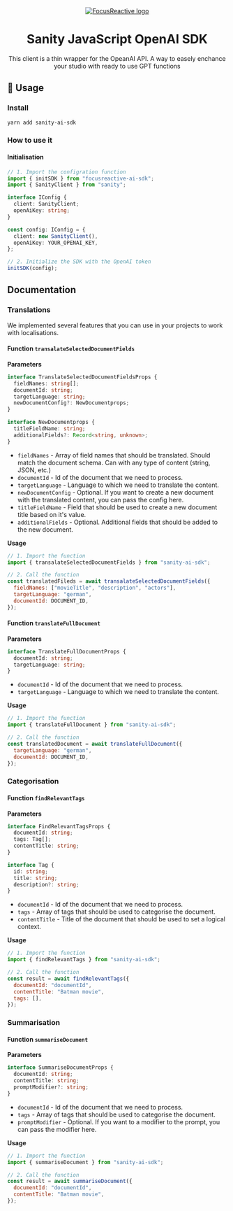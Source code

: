 <div align="center">
	<a  href="https://focusreactive.com/"  align="center">
		<img  src="https://gitnation.imgix.net/stichting-frontend-amsterdam/image/upload/f_auto,c_scale,w_300/v1682673527/dev/focus_reactive__light_back_s7lhwa.png?auto=format"  alt="FocusReactive logo">
	</a>
	<h1 align="center">Sanity JavaScript OpenAI SDK</h1>
	<p align="center">This client is a thin wrapper for the OpeanAI API. A way to easely enchance your studio with ready to use GPT functions</p>
</div>

## 🚀 Usage

### Install

```sh
yarn add sanity-ai-sdk
```

### How to use it

#### Initialisation

```typescript
// 1. Import the configration function
import { initSDK } from "focusreactive-ai-sdk";
import { SanityClient } from "sanity";

interface IConfig {
  client: SanityClient;
  openAiKey: string;
}

const config: IConfig = {
  client: new SanityClient(),
  openAiKey: YOUR_OPENAI_KEY,
};

// 2. Initialize the SDK with the OpenAI token
initSDK(config);
```

## Documentation

### Translations

We implemented several features that you can use in your projects to work with localisations.

#### Function **`transalateSelectedDocumentFields`**

**Parameters**

```typescript
interface TranslateSelectedDocumentFieldsProps {
  fieldNames: string[];
  documentId: string;
  targetLanguage: string;
  newDocumentConfig?: NewDocumentprops;
}

interface NewDocumentprops {
  titleFieldName: string;
  additionalFields?: Record<string, unknown>;
}
```

- `fieldNames` - Array of field names that should be translated. Should match the document schema. Can with any type of content (string, JSON, etc.)
- `documentId` - Id of the document that we need to process.
- `targetLanguage` - Language to which we need to translate the content.
- `newDocumentConfig` - Optional. If you want to create a new document with the translated content, you can pass the config here.
- `titleFieldName` - Field that should be used to create a new document title based on it's value.
- `additionalFields` - Optional. Additional fields that should be added to the new document.

**Usage**

```javascript
// 1. Import the function
import { transalateSelectedDocumentFields } from "sanity-ai-sdk";

// 2. Call the function
const translatedFileds = await transalateSelectedDocumentFields({
  fieldNames: ["movieTitle", "description", "actors"],
  targetLanguage: "german",
  documentId: DOCUMENT_ID,
});
```

#### Function **`translateFullDocument`**

**Parameters**

```typescript
interface TranslateFullDocumentProps {
  documentId: string;
  targetLanguage: string;
}
```

- `documentId` - Id of the document that we need to process.
- `targetLanguage` - Language to which we need to translate the content.

**Usage**

```javascript
// 1. Import the function
import { translateFullDocument } from "sanity-ai-sdk";

// 2. Call the function
const translatedDocument = await translateFullDocument({
  targetLanguage: "german",
  documentId: DOCUMENT_ID,
});
```

### Categorisation

#### Function **`findRelevantTags`**

**Parameters**

```typescript
interface FindRelevantTagsProps {
  documentId: string;
  tags: Tag[];
  contentTitle: string;
}

interface Tag {
  id: string;
  title: string;
  description?: string;
}
```

- `documentId` - Id of the document that we need to process.
- `tags` - Array of tags that should be used to categorise the document.
- `contentTitle` - Title of the document that should be used to set a logical context.

**Usage**

```javascript
// 1. Import the function
import { findRelevantTags } from "sanity-ai-sdk";

// 2. Call the function
const result = await findRelevantTags({
  documentId: "documentId",
  contentTitle: "Batman movie",
  tags: [],
});
```

### Summarisation

#### Function **`summariseDocument`**

**Parameters**

```typescript
interface SummariseDocumentProps {
  documentId: string;
  contentTitle: string;
  promptModifier?: string;
}
```

- `documentId` - Id of the document that we need to process.
- `tags` - Array of tags that should be used to categorise the document.
- `promptModifier` - Optional. If you want to a modifier to the prompt, you can pass the modifier here.

**Usage**

```javascript
// 1. Import the function
import { summariseDocument } from "sanity-ai-sdk";

// 2. Call the function
const result = await summariseDocument({
  documentId: "documentId",
  contentTitle: "Batman movie",
});
```
